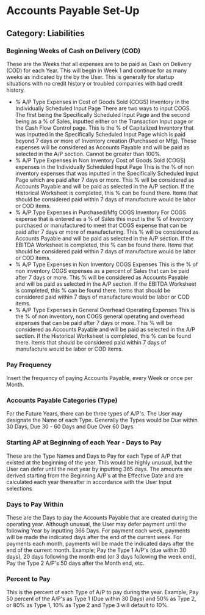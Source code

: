 # Accounts Payable Set-Up
## Category: Liabilities
### Beginning Weeks of Cash on Delivery (COD)
These are the Weeks that all expenses are to be paid as Cash on Delivery (COD) for each Year. This will begin in Week 1 and continue for as many weeks as indicated by the by the User. This is generally for startup situations with no credit history or troubled companies with bad credit history.
* % A/P Type Expenses in Cost of Goods Sold (COGS) Inventory in the Individually Scheduled Input Page
There are two ways to input COGS. The first being the Specifically Scheduled Input Page and the second being as a % of Sales, inputted either on the Transaction Input page or the Cash Flow Control page. This is the % of Capitalized Inventory that was inputted in the Specifically Scheduled Input Page which is paid beyond 7 days or more of Inventory creation (Purchased or Mfg). These expenses will be considered as Accounts Payable and will be paid as selected in the A/P section. Cannot be greater than 100%.
* % A/P Type Expenses in Non Inventory Cost of Goods Sold (COGS) expenses in the Individually Scheduled Input Page
This is the % of non inventory expenses that was inputted in the Specifically Scheduled Input Page which are paid after 7 days or more. This % will be considered as Accounts Payable and will be paid as selected in the A/P section. If the Historical Worksheet is completed, this % can be found there. Items that should be considered paid within 7 days of manufacture would be labor or COD items.
* % A/P Type Expenses in Purchased/Mfg COGS Inventory
For COGS expense that is entered as a % of Sales this input is the % of Inventory purchased or manufactured to meet that COGS expense that can be paid after 7 days or more of manufacturing. This % will be considered as Accounts Payable and will be paid as selected in the A/P section. If the EBITDA Worksheet is completed, this % can be found there. Items that should be considered paid within 7 days of manufacture would be labor or COD items.
* % A/P Type Expenses in Non Inventory COGS Expenses
This is the % of non inventory COGS expenses as a percent of Sales that can be paid after 7 days or more. This % will be considered as Accounts Payable and will be paid as selected in the A/P section. If the EBITDA Worksheet is completed, this % can be found there. Items that should be considered paid within 7 days of manufacture would be labor or COD items.
* % A/P Type Expenses in General Overhead Operating Expenses
This is the % of non inventory, non COGS general operating and overhead expenses that can be paid after 7 days or more. This % will be considered as Accounts Payable and will be paid as selected in the A/P section. If the Historical Worksheet is completed, this % can be found there. Items that should be considered paid within 7 days of manufacture would be labor or COD items.
### Pay Frequency
Insert the frequency of paying Accounts Payable, every Week or once per Month.
### Accounts Payable Categories (Type)
For the Future Years, there can be three types of A/P's. The User may designate the Name of each Type. Generally the Types would be Due within 30 Days, Due 30 - 60 Days and Due Over 60 Days.
### Starting AP at Beginning of each Year - Days to Pay
These are the Type Names and Days to Pay for each Type of A/P that existed at the beginning of the year. This would be highly unusual, but the User can defer until the next year by inputting 365 days. The amounts are derived starting from the Beginning A/P's at the Effective Date and are calculated each year thereafter in accordance with the User Input selections
### Days to Pay Within
These are the Days to pay the Accounts Payable that are created during the operating year. Although unusual, the User may defer payment until the following Year by inputting 366 Days. For payment each week, payments will be made the indicated days after the end of the current week. For payments each month, payments will be made the indicated days after the end of the current month. Example; Pay the Type 1 A/P's (due within 30 days), 20 days following the month end (or 3 days following the week end), Pay the Type 2 A/P's 50 days after the Month end, etc.
### Percent to Pay
This is the percent of each Type of A/P to pay during the year. Example; Pay 50 percent of the A/P's as Type 1 (Due within 30 Days) and 50% as Type 2, or 80% as Type 1, 10% as Type 2 and Type 3 will default to 10%.
